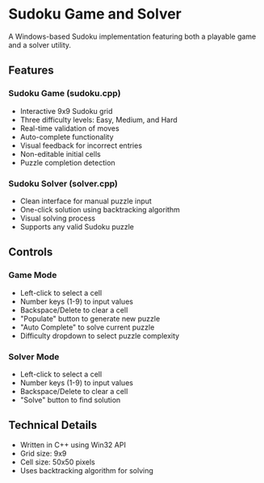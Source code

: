 
# Sudoku Game and Solver

A Windows-based Sudoku implementation featuring both a playable game and a solver utility.

## Features

### Sudoku Game (sudoku.cpp)
- Interactive 9x9 Sudoku grid
- Three difficulty levels: Easy, Medium, and Hard
- Real-time validation of moves
- Auto-complete functionality
- Visual feedback for incorrect entries
- Non-editable initial cells
- Puzzle completion detection

### Sudoku Solver (solver.cpp)
- Clean interface for manual puzzle input
- One-click solution using backtracking algorithm
- Visual solving process
- Supports any valid Sudoku puzzle

## Controls

### Game Mode
- Left-click to select a cell
- Number keys (1-9) to input values
- Backspace/Delete to clear a cell
- "Populate" button to generate new puzzle
- "Auto Complete" to solve current puzzle
- Difficulty dropdown to select puzzle complexity

### Solver Mode
- Left-click to select a cell
- Number keys (1-9) to input values
- Backspace/Delete to clear a cell
- "Solve" button to find solution

## Technical Details
- Written in C++ using Win32 API
- Grid size: 9x9
- Cell size: 50x50 pixels
- Uses backtracking algorithm for solving
